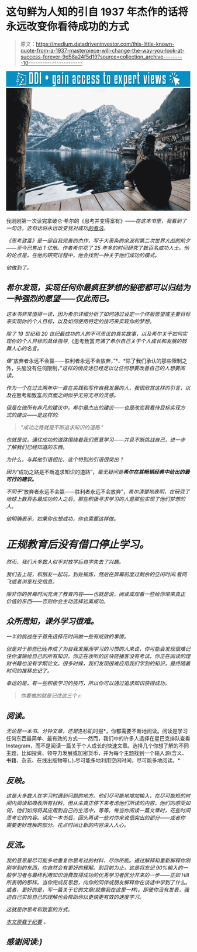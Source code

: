 # 这句鲜为人知的引自 1937 年杰作的话将永远改变你看待成功的方式

> 原文：<https://medium.datadriveninvestor.com/this-little-known-quote-from-a-1937-masterpiece-will-change-the-way-you-look-at-success-forever-9d58a24f5d19?source=collection_archive---------10----------------------->

[![](img/9dfe130a6d9a76396cabd15182d0e204.png)](http://www.track.datadriveninvestor.com/1B9E)![](img/16ff0d20454d132583cada2f5f55b666.png)

我刚刚第一次读完拿破仑·希尔的《思考并变得富有》[](https://amzn.to/2QtZ8qI)*——在这本书里，我看到了一句话，这句话将永远改变我对成功[的看法](https://www.minutesmagazine.com/fahim-saleh/4-success-strategies-from-my-16-year-old-self-that-i-still-use-today%e2%80%8a-%e2%80%8a20-million-later/)。*

*《思考致富》是一部自我完善的杰作，写于大萧条的余波和第二次世界大战的前夕——至今已售出 1 亿册。作者希尔花了 25 年多的时间研究了数百名成功人士。他的论点是，在他的研究过程中，他会找到一种关于他们成功的模式。*

*他做到了。*

## *希尔发现，实现任何你最疯狂梦想的秘密都可以归结为一种强烈的愿望——仅此而已。*

*这本书非常值得一读，因为希尔详细分析了如何通过设定一个终极愿望或主要目标来实现你的个人目标，以及如何使用特定的技巧来实现你的梦想。*

*除了 19 世纪和 20 世纪最成功的人的不可思议的真实故事，以及希尔关于如何实现你的个人目标的具体指导*,《思考致富*充满了希尔自己关于个人成长和发展的鼓舞人心的名言。*

*像*“放弃者永远不会赢——胜利者永远不会放弃，”*、*除了我们承认的那些限制之外，头脑没有任何限制，”*这样的俏皮话已经足以让任何想要改善自己的人想要阅读。*

*作为一个在过去两年中一直在实践和写作自我发展的人，我很欣赏这样的引言，以及在*思考和致富*的页面之间似乎无穷无尽的灵感。*

*但是在他所有非凡的建议中，希尔最杰出的建议——也是改变我看待目标实现方式的建议——是这样的:*

> *"成功之路就是不断追求知识的道路."*

*也就是说，通往成功的道路围绕着我们愿意学习——并且不断挑战自己，进一步了解我们已经知道的东西。*

*为什么，与其他引语相比，这个特别的引语很突出？*

*因为*“成功之路是不断追求知识的道路”，*毫无疑问是**希尔在其畅销经典中给出的最可行的建议。***

*不同于*“放弃者永远不会赢——胜利者永远不会放弃”，*希尔清楚地表明，在研究了地球上数百名最成功的人之后，那些积极寻求学习的人是那些实现了他们梦想的人。*

*他明确表示，如果你也想成功，你也需要这样做。*

# *正规教育后没有借口停止学习。*

*然而，我们大多数人似乎对放学后自学失去了兴趣。*

*我们去上班，和朋友一起玩，到处锻炼，然后在屏幕前度过剩余的空闲时间:看网飞或者浏览社交信息。*

*除非你的屏幕时间充满了教育内容——也就是说，阅读或观看一些给你带来真正价值的东西——否则你会主动选择远离成功。*

## *众所周知，课外学习很难。*

*一半的挑战在于首先选择花时间做一些有成效的事情。*

*但是对于那些*已经*养成了为自我发展而学习的习惯的人来说，你可能会发现很难记住你灌输给自己的所有知识。你正在收听的区块链播客没有考试，你正在阅读的理财书籍也没有学期论文。很多时候，我们发现很难应用我们学到的知识，最终随着时间的推移忘记了。*

*幸运的是，有一些积极学习的技巧，所以你可以通过追求知识获得成功。*

> *你要做的就是记住这三个 r:*

## ***阅读。***

*无论是一本书、*分钟*文章，还是*洛杉矶时报*，你都需要不断地阅读。阅读是学习任何东西最简单、最有效的方式——然而，我们中的许多人选择在星巴克排队查看 Instagram，而不是阅读一篇关于个人成长的快速文章。选择几个你想了解的不同主题，比如投资、领导力发展或加密货币，并为每个主题找到一个输入源(含义、书籍、杂志、在线出版物等)。).尽可能多地利用空闲时间，尽可能多地阅读。*

## ***反映。***

*这是大多数人在学习时遇到问题的地方。他们尽可能地增加输入，在尽可能短的时间内阅读和吸收所有材料，但从未真正停下来考虑他们所读的内容，他们的感受如何，他们如何将其应用到自己的生活中，等等。每当你阅读一篇文章时，花些时间思考它的内容。读完一本书后，回头再读一些对你来说很突出的部分——或者你需要更好理解的部分。花点时间让新的内容深入人心。*

## ***反流。***

*我的意思是尽可能多地重复你思考过的材料，尽你所能。通过解释和重新解释你刚刚学到的东西，你自然会有更好的理解。到目前为止，这是将忘记 90%输入的一般学习者与最终利用知识消费取得成功的优秀学习者区分开来的一步——正如 Hill 所表明的那样。当你完成反思后，向你的同伴或朋友解释你在谈话中学到了什么。或者，更好的是，写一篇关于它的文章(就像我在这里一样)。即使你没有发表，强迫自己实现自己的理解也会帮助你以更快更有效的速度学习。*

*这就是你思考和致富的方式。*

*[*本文原载于纪要*](https://www.minutesmagazine.com/jack-martin/this-little-known-quote-from-a-1937-masterpiece-will-change-the-way-you-look-at-success-forever%EF%BB%BF/) 。*

## *感谢阅读:)*